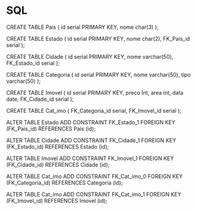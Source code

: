# SQL

CREATE TABLE Pais (
    id serial PRIMARY KEY,
    nome char(3)
);

CREATE TABLE Estado (
    id serial PRIMARY KEY,
    nome char(2),
    FK_Pais_id serial
);

CREATE TABLE Cidade (
    id serial PRIMARY KEY,
    nome varchar(50),
    FK_Estado_id serial
);

CREATE TABLE Categoria (
    id serial PRIMARY KEY,
    nome varchar(50),
    tipo varchar(50)
);

CREATE TABLE Imovel (
    id serial PRIMARY KEY,
    preco Int,
    area int,
    data date,
    FK_Cidade_id serial
);

CREATE TABLE Cat_imo (
    FK_Categoria_id serial,
    FK_Imovel_id serial
);
 
ALTER TABLE Estado ADD CONSTRAINT FK_Estado_1
    FOREIGN KEY (FK_Pais_id)
    REFERENCES Pais (id);
 
ALTER TABLE Cidade ADD CONSTRAINT FK_Cidade_1
    FOREIGN KEY (FK_Estado_id)
    REFERENCES Estado (id);
 
ALTER TABLE Imovel ADD CONSTRAINT FK_Imovel_1
    FOREIGN KEY (FK_Cidade_id)
    REFERENCES Cidade (id);
 
ALTER TABLE Cat_imo ADD CONSTRAINT FK_Cat_imo_0
    FOREIGN KEY (FK_Categoria_id)
    REFERENCES Categoria (id);
 
ALTER TABLE Cat_imo ADD CONSTRAINT FK_Cat_imo_1
    FOREIGN KEY (FK_Imovel_id)
    REFERENCES Imovel (id);

